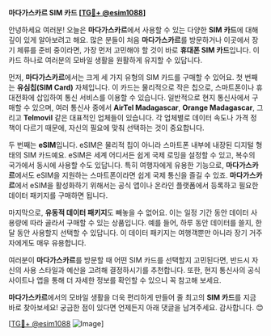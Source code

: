 **마다가스카르 SIM 카드 [[TG💪+ @esim1088](https://t.me/s/esim1088)]**

안녕하세요 여러분! 오늘은 **마다가스카르**에서 사용할 수 있는 다양한 **SIM 카드**에 대해 깊이 있게 알아보려고 해요. 많은 분들이 처음 **마다가스카르**를 방문하거나 이곳에서 장기 체류를 준비 중이라면, 가장 먼저 고민해야 할 것이 바로 **휴대폰 SIM 카드**입니다. 이 카드 하나로 여러분의 모바일 생활을 원활하게 유지할 수 있답니다.

먼저, **마다가스카르**에서는 크게 세 가지 유형의 SIM 카드를 구매할 수 있어요. 첫 번째는 **유심칩(SIM Card)** 자체입니다. 이 카드는 물리적으로 작은 칩으로, 스마트폰이나 휴대전화에 삽입하여 통신 서비스를 이용할 수 있습니다. 일반적으로 현지 통신사에서 구매할 수 있으며, 여러 통신사 중에서 **AirTel Madagascar**, **Orange Madagascar**, 그리고 **Telmovil** 같은 대표적인 업체들이 있습니다. 각 업체별로 데이터 속도나 가격 정책이 다르기 때문에, 자신의 필요에 맞춰 선택하는 것이 중요합니다.

두 번째는 **eSIM**입니다. eSIM은 물리적 칩이 아니라 스마트폰 내부에 내장된 디지털 형태의 SIM 카드예요. eSIM은 세계 어디서든 쉽게 국제 로밍을 설정할 수 있고, 복수의 국가에서 동시에 사용할 수도 있답니다. 특히 여행자에게 유용한 기능으로, **마다가스카르**에서도 eSIM을 지원하는 스마트폰이라면 쉽게 국제 통신을 즐길 수 있죠. **마다가스카르**에서 eSIM을 활성화하기 위해서는 공식 앱이나 온라인 플랫폼에서 등록하고 필요한 데이터 패키지를 구매하면 됩니다.

마지막으로, **유동적 데이터 패키지**도 빼놓을 수 없어요. 이는 일정 기간 동안 데이터 사용량에 따라 골라서 구매할 수 있는 상품입니다. 예를 들어, 하루 동안 데이터를 쓸지, 한 달 동안 사용할지 선택할 수 있답니다. 이 데이터 패키지는 여행객뿐만 아니라 장기 거주자에게도 매우 유용합니다.

여러분이 **마다가스카르**를 방문할 때 어떤 SIM 카드를 선택할지 고민된다면, 반드시 자신의 사용 스타일과 예산을 고려해 결정하시기를 추천합니다. 또한, 현지 통신사의 공식 사이트나 앱을 통해 더 자세한 정보를 확인할 수 있으니 꼭 참고해 보세요.

**마다가스카르**에서의 모바일 생활을 더욱 편리하게 만들어 줄 최고의 **SIM 카드**를 지금 바로 찾아보세요! 궁금한 점이 있다면 언제든지 아래 댓글을 남겨주세요. 감사합니다. 😊

[[TG💪+ @esim1088](https://t.me/s/esim1088) ![Image](https://i.postimg.cc/Y0z9fWf4/image.png)]